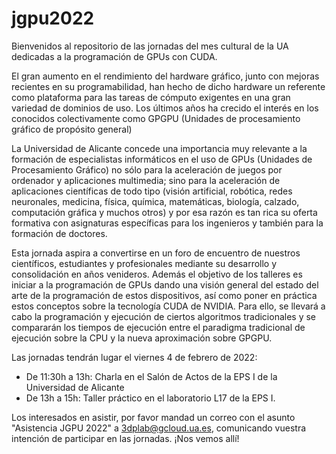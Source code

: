 # jgpu2022

Bienvenidos al repositorio de las jornadas del mes cultural de la UA dedicadas a la programación de GPUs con CUDA.

El gran aumento en el rendimiento del hardware gráfico, junto con mejoras recientes en su programabilidad, han hecho de dicho hardware un referente como plataforma para las tareas de cómputo exigentes en una gran variedad de dominios de uso. Los últimos años ha crecido el interés en los conocidos colectivamente como GPGPU (Unidades de procesamiento gráfico de propósito general)

La Universidad de Alicante concede una importancia muy relevante a la formación de especialistas informáticos en el uso de GPUs (Unidades de Procesamiento Gráfico) no sólo para la aceleración de juegos por ordenador y aplicaciones multimedia; sino para la aceleración de aplicaciones científicas de todo tipo (visión artificial, robótica, redes neuronales, medicina, física, química, matemáticas, biología, calzado, computación gráfica y muchos otros) y por esa razón es tan rica su oferta formativa con asignaturas específicas para los ingenieros y también para la formación de doctores.

Esta jornada aspira a convertirse en un foro de encuentro de nuestros científicos, estudiantes y profesionales mediante su desarrollo y consolidación en años venideros. Además el objetivo de los talleres es iniciar a la programación de GPUs dando una visión general del estado del arte de la programación de estos dispositivos, así como poner en práctica estos conceptos sobre la tecnología CUDA de NVIDIA. Para ello, se llevará a cabo la programación y ejecución de ciertos algoritmos tradicionales y se compararán los tiempos de ejecución entre el paradigma tradicional de ejecución sobre la CPU y la nueva aproximación sobre GPGPU.

Las jornadas tendrán lugar el viernes 4 de febrero de 2022:
* De 11:30h a 13h: Charla en el Salón de Actos de la EPS I de la Universidad de Alicante
* De 13h a 15h: Taller práctico en el laboratorio L17 de la EPS I.

Los interesados en asistir, por favor mandad un correo con el asunto "Asistencia JGPU 2022" a 3dplab@gcloud.ua.es, comunicando vuestra intención de participar en las jornadas.
¡Nos vemos allí!
